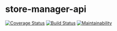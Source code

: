 # store-manager-api

[![Coverage Status](https://coveralls.io/repos/github/kelvinwm/store-manager-api/badge.svg?branch=ft-api-create-sale-record-161300201)](https://coveralls.io/github/kelvinwm/store-manager-api?branch=ft-api-login)
[![Build Status](https://travis-ci.org/kelvinwm/store-manager-api.svg?branch=ft-api-create-sale-record-161300201)](https://travis-ci.org/kelvinwm/store-manager-api)
[![Maintainability](https://api.codeclimate.com/v1/badges/48a671ab90d9f9e709f4/maintainability)](https://codeclimate.com/github/kelvinwm/store-manager-api/maintainability)
